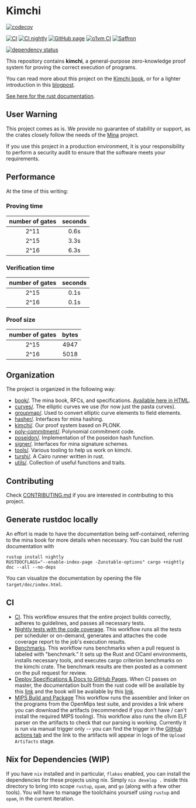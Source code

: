 # Kimchi

[![codecov](https://codecov.io/gh/o1-labs/proof-systems/graph/badge.svg?token=pl6W1FDfV0)](https://codecov.io/gh/o1-labs/proof-systems)

[![CI](https://github.com/o1-labs/proof-systems/actions/workflows/ci.yml/badge.svg?branch=master)](https://github.com/o1-labs/proof-systems/actions/workflows/ci.yml)
[![CI nightly](https://github.com/o1-labs/proof-systems/actions/workflows/ci-nightly.yml/badge.svg?branch=master)](https://github.com/o1-labs/proof-systems/actions/workflows/ci-nightly.yml)
[![GitHub page](https://github.com/o1-labs/proof-systems/actions/workflows/gh-page.yml/badge.svg?branch=master)](https://github.com/o1-labs/proof-systems/actions/workflows/gh-page.yml)
[![o1vm CI](https://github.com/o1-labs/proof-systems/actions/workflows/o1vm-ci.yml/badge.svg?branch=master)](https://github.com/o1-labs/proof-systems/actions/workflows/o1vm-ci.yml)
[![Saffron](https://github.com/o1-labs/proof-systems/actions/workflows/saffron.yml/badge.svg?branch=master)](https://github.com/o1-labs/proof-systems/actions/workflows/saffron.yml)

[![dependency status](https://deps.rs/repo/github/o1-labs/proof-systems/status.svg?style=flat-square)](https://deps.rs/repo/github/o1-labs/proof-systems)

This repository contains **kimchi**, a general-purpose zero-knowledge proof system for proving the correct execution of programs.

You can read more about this project on the [Kimchi book](https://o1-labs.github.io/proof-systems), or for a lighter introduction in this [blogpost](https://minaprotocol.com/blog/kimchi-the-latest-update-to-minas-proof-system).

[See here for the rust documentation](https://o1-labs.github.io/proof-systems/rustdoc).

## User Warning

This project comes as is. We provide no guarantee of stability or support, as the crates closely follow the needs of the [Mina](<[https://](https://github.com/minaprotocol/mina)>) project.

If you use this project in a production environment, it is your responsibility to perform a security audit to ensure that the software meets your requirements.

## Performance

At the time of this writing:

### Proving time

| number of gates | seconds |
| :-------------: | :-----: |
|      2^11       |  0.6s   |
|      2^15       |  3.3s   |
|      2^16       |  6.3s   |

### Verification time

| number of gates | seconds |
| :-------------: | :-----: |
|      2^15       |  0.1s   |
|      2^16       |  0.1s   |

### Proof size

| number of gates | bytes |
| :-------------: | :---: |
|      2^15       | 4947  |
|      2^16       | 5018  |

## Organization

The project is organized in the following way:

- [book/](book/). The mina book, RFCs, and specifications. [Available here in HTML](https://o1-labs.github.io/proof-systems).
- [curves/](curves/). The elliptic curves we use (for now just the pasta curves).
- [groupmap/](groupmap/). Used to convert elliptic curve elements to field elements.
- [hasher/](hasher/). Interfaces for mina hashing.
- [kimchi/](kimchi/). Our proof system based on PLONK.
- [poly-commitment/](poly-commitment/). Polynomial commitment code.
- [poseidon/](poseidon/). Implementation of the poseidon hash function.
- [signer/](signer/). Interfaces for mina signature schemes.
- [tools/](tools/). Various tooling to help us work on kimchi.
- [turshi/](turshi/). A Cairo runner written in rust.
- [utils/](utils/). Collection of useful functions and traits.

## Contributing

Check [CONTRIBUTING.md](CONTRIBUTING.md) if you are interested in contributing to this project.

## Generate rustdoc locally

An effort is made to have the documentation being self-contained, referring to the mina book for more details when necessary.
You can build the rust documentation with

<!-- This must be the same than the content in .github/workflows/gh-page.yml -->

```shell
rustup install nightly
RUSTDOCFLAGS="--enable-index-page -Zunstable-options" cargo +nightly doc --all --no-deps
```

You can visualize the documentation by opening the file `target/doc/index.html`.

## CI

<!-- Please update this section if you add more workflows -->

- [CI](.github/workflows/ci.yml).
  This workflow ensures that the entire project builds correctly, adheres to guidelines, and passes all necessary tests.
- [Nightly tests with the code coverage](.github/workflows/ci-nightly.yml).
  This workflow runs all the tests per scheduler or on-demand, generates and attaches the code coverage report to the job's execution results.
- [Benchmarks](.github/workflows/benches.yml).
  This workflow runs benchmarks when a pull request is labeled with "benchmark." It sets up the Rust and OCaml environments, installs necessary tools, and executes cargo criterion benchmarks on the kimchi crate. The benchmark results are then posted as a comment on the pull request for review.
- [Deploy Specifications & Docs to GitHub Pages](.github/workflows/gh-page.yml).
  When CI passes on master, the documentation built from the rust code will be available by this [link](https://o1-labs.github.io/proof-systems/rustdoc) and the book will be available by this [link](https://o1-labs.github.io/proof-systems).
- [MIPS Build and Package](.github/workflows/mips-build.yml)
  This workflow runs the assembler and linker on the programs from the OpenMips test suite, and provides a link where you can download the artifacts (recommended if you don't have / can't install the required MIPS tooling). This workflow also runs the o1vm ELF parser on the artifacts to check that our parsing is working. Currently it is run via manual trigger only -- you can find the trigger in the [GitHub actions tab](https://github.com/o1-labs/proof-systems/actions/workflows/mips-build.yml) and the link to the artifacts will appear in logs of the `Upload Artifacts` stage.

## Nix for Dependencies (WIP)

If you have `nix` installed and in particular, `flakes` enabled, you can install the dependencies for these projects using nix. Simply `nix develop .` inside this directory to bring into scope `rustup`, `opam`, and `go` (along with a few other tools). You will have to manage the toolchains yourself using `rustup` and `opam`, in the current iteration.
